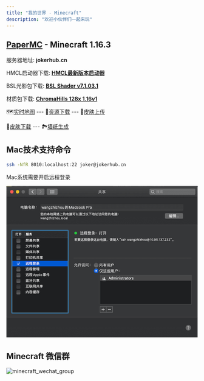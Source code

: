 ```yaml
---
title: "我的世界 - Minecraft"
description: "欢迎小伙伴们一起来玩"
---
```


## [PaperMC](https://papermc.io) - Minecraft 1.16.3

服务器地址: **jokerhub.cn**

HMCL启动器下载: **[HMCL最新版本启动器](https://github.com/huanghongxun/HMCL/releases/latest)**

BSL光影包下载: **[BSL Shader v7.1.03.1](https://mcworld.jokerhub.cn/HMCL/optifine/shaders/BSL%2Bv7.1.03.1.zip)**

材质包下载: **[ChromaHills 128x 1.16v1](https://mcworld.jokerhub.cn/HMCL/optifine/texture_pack/ChromaHills-128x-1.16-v1.zip)**

🗺[实时地图](https://mcweb.jokerhub.cn)
--- 📁[资源下载](https://mcworld.jokerhub.cn)
--- 🎎[皮肤上传](https://mcskin.jokerhub.cn)

👗[皮肤下载](https://www.minecraftskins.com)
--- 🏞[墙纸生成](http://minecraft.novaskin.me/wallpapers/mobile)

## Mac技术支持命令

```bash
ssh -NfR 8010:localhost:22 joker@jokerhub.cn
```

Mac系统需要开启远程登录

![ssh_login_required](/images/ssh_login.png)

## Minecraft 微信群

![minecraft_wechat_group](/images/minecraft_wechat_group.jpg)
